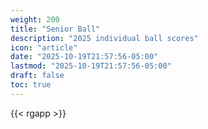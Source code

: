 ```yaml
---
weight: 200
title: "Senior Ball"
description: "2025 individual ball scores"
icon: "article"
date: "2025-10-19T21:57:56-05:00"
lastmod: "2025-10-19T21:57:56-05:00"
draft: false
toc: true
---
```


{{< rgapp >}}